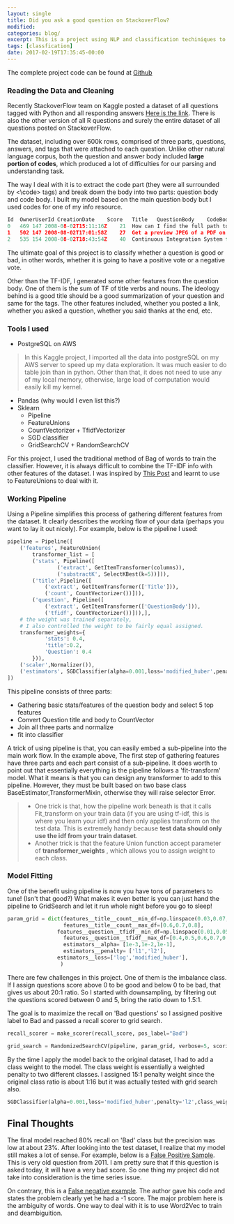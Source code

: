 ```yaml
---
layout: single
title: Did you ask a good question on StackoverFlow?
modified:
categories: blog/
excerpt: This is a project using NLP and classification techiniques to predict whether you asked a good question.
tags: [classfication]
date: 2017-02-19T17:35:45-00:00
--- 
```


The complete project code can be found at [Github](https://github.com/PaulX-CN/StackOverflowPython)

### Reading the Data and Cleaning

Recently StackoverFlow team on Kaggle posted a dataset of all questions tagged with Python and all responding answers [Here is the link](https://www.kaggle.com/stackoverflow/pythonquestions).  There is also the other version of all R questions and surely the entire dataset of all questions posted on StackoverFlow.

The dataset, including over 600k rows, comprised of three parts, questions, answers, and tags that were attached to each question. Unlike other natural language corpus, both the question and answer body included **large portion of codes**, which produced a lot of difficulties for our parsing and understanding task.

The way I deal with it is to extract the code part (they were all surrounded by <\code> tags) and break down the body into two parts: question body and code body. I built my model based on the main question body but I used codes for one of my info resource.

```python
Id	OwnerUserId	CreationDate	Score	Title	QuestionBody	CodeBody
0	469	147	2008-08-02T15:11:16Z	21	How can I find the full path to a font from it...	I am using the Photoshop's javascript API to ...	NaN
1	502	147	2008-08-02T17:01:58Z	27	Get a preview JPEG of a PDF on Windows?	I have a cross-platform (Python) application ...	NaN
2	535	154	2008-08-02T18:43:54Z	40	Continuous Integration System for a Python Cod...	I'm starting work on a hobby project with a p...	NaN
```

The ultimate goal of this project is to classify whether a question is good or bad, in other words, whether it is going to have a positive vote or a negative vote.  

Other than the TF-IDF, I generated some other features from the question body. One of them is the sum of TF of title verbs and nouns. The ideology behind is a good title should be a good summarization of your question and same for the tags. The other features included, whether you posted a link, whether you asked a question, whether you said thanks at the end, etc.

### Tools I used  

- PostgreSQL on AWS

> In this Kaggle project, I imported all the data into postgreSQL on my AWS server to speed up my data exploration. It was much easier to do table join than in python. Other than that, it does not need to use any of my local memory, otherwise, large load of computation would easily kill my kernel.  

- Pandas (why would I even list this?)
- Sklearn
  - Pipeline
  - FeatureUnions
  - CountVectorizer + TfidfVectorizer
  - SGD classifier
  - GridSearchCV + RandomSearchCV

For this project, I used the traditional method of Bag of words to train the classifier. However, it is always difficult to combine the TF-IDF info with other features of the dataset. I was inspired by [This Post](http://zacstewart.com/2014/08/05/pipelines-of-featureunions-of-pipelines.html) and learnt to use to FeatureUnions to deal with it.

### Working Pipeline

Using a Pipeline simplifies this process of gathering different features from the dataset. It clearly describes the working flow of your data (perhaps you want to lay it out nicely). For example, below is the pipeline I used:  

```python  
pipeline = Pipeline([
    ('features', FeatureUnion(
        transformer_list = [
        ('stats', Pipeline([
                ('extract', GetItemTransformer(columns)),
                ('substractK', SelectKBest(k=5))])),
        ('title',Pipeline([
            ('extract', GetItemTransformer(['Title'])),
            ('count', CountVectorizer())])),
        ('question', Pipeline([
            ('extract', GetItemTransformer(['QuestionBody'])),
            ('tfidf', CountVectorizer())])),],
    # the weight was trained separately,
    # I also controlled the weight to be fairly equal assigned.
    transformer_weights={
            'stats': 0.4,
            'title':0.2,
            'Question': 0.4
        })),
    ('scaler',Normalizer()),    
    ('estimators', SGDClassifier(alpha=0.001,loss='modified_huber',penalty='l2')),
])
```

This pipeline consists of three parts:

- Gathering basic stats/features of the question body and select 5 top features
- Convert Question title and body to CountVector
- Join all three parts and normalize
- fit into classifier

A trick of using pipeline is that, you can easily embed a sub-pipeline into the main work flow. In the example above, The first step of gathering features have three parts and each part consist of a sub-pipeline. It does worth to point out that essentially everything is the pipeline follows a 'fit-transform' model. What it means is that you can design any transformer to add to this pipeline. However, they must be built based on two base class BaseEstimator,TransformerMixin, otherwise they will raise selector Error.

> - One trick is that, how the pipeline work beneath is that it calls Fit_transform on your train data (if you are using tf-idf, this is where you learn your idf) and then only applies transform on the test data. This is extremely handy because **test data should only use the idf from your train dataset**.
> - Another trick is that the feature Union function accept parameter of  **transformer_weights** , which allows you to assign weight to each class.   

### Model Fitting

One of the benefit using pipeline is now you have tons of parameters to tune! (Isn't that good?) What makes it even better is you can just hand the pipeline to GridSearch and let it run whole night before you go to sleep!  

```python  
param_grid = dict(features__title__count__min_df=np.linspace(0.03,0.07,num=5),
                  features__title__count__max_df=[0.6,0.7,0.8],
                features__question__tfidf__min_df=np.linspace(0.01,0.05,num=5),
                  features__question__tfidf__max_df=[0.4,0.5,0.6,0.7,0.8],
                  estimators__alpha= [1e-3,1e-2,1e-1],
                  estimators__penalty= ['l1','l2'],
                estimators__loss=['log','modified_huber'],
                 )
```

There are few challenges in this project. One of them is the imbalance class. If I assign questions score above 0 to be good and below 0 to be bad, that gives us about 20:1 ratio. So I started with downsampling, by filtering out the questions scored between 0 and 5, bring the ratio down to 1.5:1.

The goal is to maximize the recall on 'Bad questions' so I assigned positive label to Bad and passed a recall scorer to grid search.  

```python  
recall_scorer = make_scorer(recall_score, pos_label="Bad")

grid_search = RandomizedSearchCV(pipeline, param_grid, verbose=5, scoring=recall_scorer,n_jobs=5,n_iter=50)
```   

By the time I apply the model back to the original dataset, I had to add a class weight to the model. The class weight is essentially a weighted penalty to two different classes.  I assigned 15:1 penalty weight since the original class ratio is about 1:16 but it was actually tested with grid search also.  

```python  
SGDClassifier(alpha=0.001,loss='modified_huber',penalty='l2',class_weight={'Bad':15, 'Good':1}
```  

## Final Thoughts

The final model reached 80% recall on 'Bad' class but the precision was low at about 23%. After looking into the test dataset, I realize that my model still makes a lot of sense. For example, below is a [False Positive Sample](http://stackoverflow.com/questions/5306756/how-to-show-percentage-in-python). This is very old question from 2011. I am pretty sure that if this question is asked today, it will have a very bad score. So one thing my project did not take into consideration is the time series issue.    

On contrary, this is a [False negative example](http://stackoverflow.com/questions/23588043/find-an-email-address-on-a-web-page-using-a-regular-expression). The author gave his code and states the problem clearly yet he had a -1 score. The major problem here is the ambiguity of words. One way to deal with it is to use Word2Vec to train and deambiguition.  
